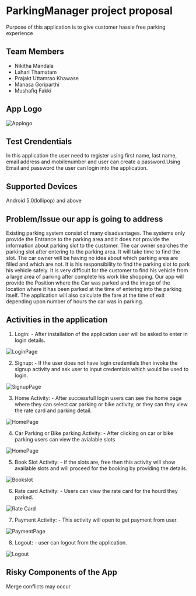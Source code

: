 # ParkingManager project proposal 
Purpose of this application is to give customer hassle free parking experience
## Team Members
- Nikitha Mandala
- Lahari Thamatam
- Prajakt Uttamrao Khawase
- Manasa Goriparthi
- Mushafiq Fakki

## App Logo

![Applogo](https://github.com/Prajakt-Khawase/ParkingManager/blob/master/logo.PNG)

## Test Crendentials
In this application the user need to register using first name, last name, email address and mobilenumber and user can create a password.Using Email and password the user can login into the application.

## Supported Devices 
Android 5.0(lollipop) and above


## Problem/Issue our app is going to address
Existing parking system consist of many disadvantages. The systems only provide the Entrance to the parking area and it does not provide the information about parking slot to the customer. The car owner searches the parking slot after entering to the parking area. It will take time to find the slot. The car owner will be having no idea about which parking area are filled and which are not. It is his responsibility to find the parking slot to park his vehicle safely. It is very difficult for the customer to find his vehicle from a large area of parking after complete his work like shopping. Our app will provide the Position where the Car was parked and the image of the location where it has been parked at the time of entering into the parking itself. The application will also calculate the fare at the time of exit depending upon number of hours the car was in parking.
## Activities in the application
1. Login: - After installation of the application user will be asked to enter in login details.


![LoginPage](https://github.com/Prajakt-Khawase/ParkingManager/blob/master/login.PNG)

2. Signup: - If the user does not have login credentials then invoke the signup activity and ask user to input credentials which would be used to login.

![SignupPage](https://github.com/Prajakt-Khawase/ParkingManager/blob/master/signup.PNG)

3. Home Activity: - After successfull login users can see the home page where they can select car parking or bike activity, or they can they view the rate card and parking detail.

![HomePage](https://github.com/Prajakt-Khawase/ParkingManager/blob/master/Home.PNG)

4. Car Parking or Bike parking Activity: - After clicking on car or bike parking users can view the avialable slots

![HomePage](https://github.com/Prajakt-Khawase/ParkingManager/blob/master/slotbooking.PNG)

5. Book Slot Activity: - if the slots are, free then this activity will show available slots and will proceed for the booking by providing the details.

![Bookslot](https://github.com/Prajakt-Khawase/ParkingManager/blob/master/slotbookdetail.PNG)

6. Rate card Activity: - Users can view the rate card for the hourd they parked.

![Rate Card](https://github.com/Prajakt-Khawase/ParkingManager/blob/master/Ratecard.PNG)

7. Payment Activity: - This activity will open to get payment from user.

![PaymentPage](https://github.com/Prajakt-Khawase/ParkingManager/blob/master/paymentpage.PNG)

8. Logout: - user can logout from the application.

![Logout](https://github.com/Prajakt-Khawase/ParkingManager/blob/master/logoutapplication.PNG)

## Risky Components of the App
Merge conflicts may occur

